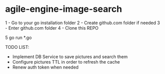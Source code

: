 # agile-engine-image-search

1 - Go to your go installation folder
2 - Create github.com folder if needed
3 - Enter github.com folder
4 - Clone this REPO

5 go run *.go


TODO LIST:

- Implement DB Service to save pictures and search them
- Configure pictures TTL in order to refresh the cache 
- Renew auth token when needed


